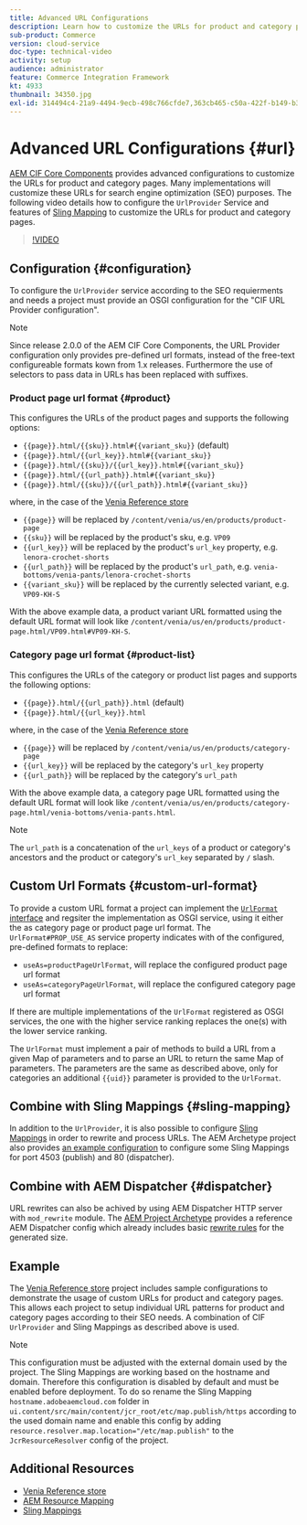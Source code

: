 ```yaml
---
title: Advanced URL Configurations
description: Learn how to customize the URLs for product and category pages. This allows implementations to optimize URLs for search engines and promote discovery.
sub-product: Commerce
version: cloud-service
doc-type: technical-video
activity: setup
audience: administrator
feature: Commerce Integration Framework
kt: 4933
thumbnail: 34350.jpg
exl-id: 314494c4-21a9-4494-9ecb-498c766cfde7,363cb465-c50a-422f-b149-b3f41c2ebc0f
---
```

# Advanced URL Configurations {#url}

[AEM CIF Core Components](https://github.com/adobe/aem-core-cif-components) provides advanced configurations to customize the URLs for product and category pages. Many implementations will customize these URLs for search engine optimization (SEO) purposes.  The following video details how to configure the `UrlProvider` Service and features of [Sling Mapping](https://sling.apache.org/documentation/the-sling-engine/mappings-for-resource-resolution.html) to customize the URLs for product and category pages.

>[!VIDEO](https://video.tv.adobe.com/v/34350/?quality=12)

## Configuration {#configuration}

To configure the `UrlProvider` service according to the SEO requierments and needs a project must provide an OSGI configuration for the "CIF URL Provider configuration". 

>[!NOTE]
>
> Since release 2.0.0 of the AEM CIF Core Components, the URL Provider configuration only provides pre-defined url formats, instead of the free-text configureable formats kown from 1.x releases. Furthermore the use of selectors to pass data in URLs has been replaced with suffixes. 

### Product page url format {#product}

This configures the URLs of the product pages and supports the following options:

 * `{{page}}.html/{{sku}}.html#{{variant_sku}}` (default)
 * `{{page}}.html/{{url_key}}.html#{{variant_sku}}`
 * `{{page}}.html/{{sku}}/{{url_key}}.html#{{variant_sku}}`
 * `{{page}}.html/{{url_path}}.html#{{variant_sku}}`
 * `{{page}}.html/{{sku}}/{{url_path}}.html#{{variant_sku}}` 

where, in the case of the [Venia Reference store](https://github.com/adobe/aem-cif-guides-venia)

 * `{{page}}` will be replaced by `/content/venia/us/en/products/product-page`
 * `{{sku}}` will be replaced by the product's sku, e.g. `VP09`
 * `{{url_key}}` will be replaced by the product's `url_key` property, e.g. `lenora-crochet-shorts`
 * `{{url_path}}` will be replaced by the product's `url_path`, e.g. `venia-bottoms/venia-pants/lenora-crochet-shorts`
 * `{{variant_sku}}` will be replaced by the currently selected variant, e.g. `VP09-KH-S`

With the above example data, a product variant URL formatted using the default URL format will look like `/content/venia/us/en/products/product-page.html/VP09.html#VP09-KH-S`.

### Category page url format {#product-list}

This configures the URLs of the category or product list pages and supports the following options:

 * `{{page}}.html/{{url_path}}.html` (default)
 * `{{page}}.html/{{url_key}}.html`

where, in the case of the [Venia Reference store](https://github.com/adobe/aem-cif-guides-venia)

 * `{{page}}` will be replaced by `/content/venia/us/en/products/category-page`
 * `{{url_key}}` will be replaced by the category's `url_key` property
 * `{{url_path}}` will be replaced by the category's `url_path`

With the above example data, a category page URL formatted using the default URL format will look like `/content/venia/us/en/products/category-page.html/venia-bottoms/venia-pants.html`.

>[!NOTE]
> 
> The `url_path` is a concatenation of the `url_keys` of a product or category's ancestors and the product or category's `url_key` separated by `/` slash.

## Custom Url Formats {#custom-url-format}

To provide a custom URL format a project can implement the [`UrlFormat` interface](https://javadoc.io/doc/com.adobe.commerce.cif/core-cif-components-core/latest/com/adobe/cq/commerce/core/components/services/urls/UrlFormat.html) and regsiter the implementation as OSGI service, using it either the as category page or product page url format. The `UrlFormat#PROP_USE_AS` service property indicates with of the configured, pre-defined formats to replace:

 * `useAs=productPageUrlFormat`, will replace the configured product page url format
 * `useAs=categoryPageUrlFormat`, will replace the configured category page url format

If there are multiple implementations of the `UrlFormat` registered as OSGI services, the one with the higher service ranking replaces the one(s) with the lower service ranking.

The `UrlFormat` must implement a pair of methods to build a URL from a given Map of parameters and to parse an URL to return the same Map of parameters. The parameters are the same as described above, only for categories an additional `{{uid}}` parameter is provided to the `UrlFormat`.

## Combine with Sling Mappings {#sling-mapping}

In addition to the `UrlProvider`, it is also possible to configure [Sling Mappings](https://sling.apache.org/documentation/the-sling-engine/mappings-for-resource-resolution.html) in order to rewrite and process URLs. The AEM Archetype project also provides [an example configuration](https://github.com/adobe/aem-cif-project-archetype/tree/master/src/main/archetype/samplecontent/src/main/content/jcr_root/etc/map.publish) to configure some Sling Mappings for port 4503 (publish) and 80 (dispatcher).

## Combine with AEM Dispatcher {#dispatcher}

URL rewrites can also be achived by using AEM Dispatcher HTTP server with `mod_rewrite` module. The [AEM Project Archetype](https://github.com/adobe/aem-project-archetype) provides a reference AEM Dispatcher config which already includes basic [rewrite rules](https://github.com/adobe/aem-project-archetype/tree/master/src/main/archetype/dispatcher.cloud) for the generated size.

## Example

The [Venia Reference store](https://github.com/adobe/aem-cif-guides-venia) project includes sample configurations to demonstrate the usage of custom URLs for product and category pages. This allows each project to setup individual URL patterns for product and category pages according to their SEO needs. A combination of CIF `UrlProvider` and Sling Mappings as described above is used.

>[!NOTE]
>
>This configuration must be adjusted with the external domain used by the project. The Sling Mappings are working based on the hostname and domain. Therefore this configuration is disabled by default and must be enabled before deployment. To do so rename the Sling Mapping `hostname.adobeaemcloud.com` folder in `ui.content/src/main/content/jcr_root/etc/map.publish/https` according to the used domain name and enable this config by adding `resource.resolver.map.location="/etc/map.publish"` to the `JcrResourceResolver` config of the project.

## Additional Resources

 * [Venia Reference store](https://github.com/adobe/aem-cif-guides-venia)
 * [AEM Resource Mapping](https://experienceleague.adobe.com/docs/experience-manager-65/deploying/configuring/resource-mapping.html)
 * [Sling Mappings](https://sling.apache.org/documentation/the-sling-engine/mappings-for-resource-resolution.html)
